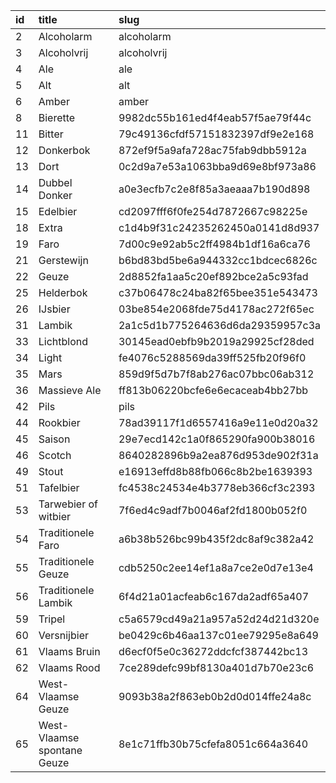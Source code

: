 | id | title | slug |
| :--- | :--- | :--- |
| 2 | Alcoholarm | alcoholarm |
| 3 | Alcoholvrij | alcoholvrij |
| 4 | Ale | ale |
| 5 | Alt | alt |
| 6 | Amber | amber |
| 8 | Bierette | 9982dc55b161ed4f4eab57f5ae79f44c |
| 11 | Bitter | 79c49136cfdf57151832397df9e2e168 |
| 12 | Donkerbok | 872ef9f5a9afa728ac75fab9dbb5912a |
| 13 | Dort | 0c2d9a7e53a1063bba9d69e8bf973a86 |
| 14 | Dubbel Donker | a0e3ecfb7c2e8f85a3aeaaa7b190d898 |
| 15 | Edelbier | cd2097fff6f0fe254d7872667c98225e |
| 18 | Extra | c1d4b9f31c24235262450a0141d8d937 |
| 19 | Faro | 7d00c9e92ab5c2ff4984b1df16a6ca76 |
| 21 | Gerstewijn | b6bd83bd5be6a944332cc1bdcec6826c |
| 22 | Geuze | 2d8852fa1aa5c20ef892bce2a5c93fad |
| 25 | Helderbok | c37b06478c24ba82f65bee351e543473 |
| 26 | IJsbier | 03be854e2068fde75d4178ac272f65ec |
| 31 | Lambik | 2a1c5d1b775264636d6da29359957c3a |
| 33 | Lichtblond | 30145ead0ebfb9b2019a29925cf28ded |
| 34 | Light | fe4076c5288569da39ff525fb20f96f0 |
| 35 | Mars | 859d9f5d7b7f8ab276ac07bbc06ab312 |
| 36 | Massieve Ale | ff813b06220bcfe6e6ecaceab4bb27bb |
| 42 | Pils | pils |
| 44 | Rookbier | 78ad39117f1d6557416a9e11e0d20a32 |
| 45 | Saison | 29e7ecd142c1a0f865290fa900b38016 |
| 46 | Scotch | 8640282896b9a2ea876d953de902f31a |
| 49 | Stout | e16913effd8b88fb066c8b2be1639393 |
| 51 | Tafelbier | fc4538c24534e4b3778eb366cf3c2393 |
| 53 | Tarwebier of witbier | 7f6ed4c9adf7b0046af2fd1800b052f0 |
| 54 | Traditionele Faro | a6b38b526bc99b435f2dc8af9c382a42 |
| 55 | Traditionele Geuze | cdb5250c2ee14ef1a8a7ce2e0d7e13e4 |
| 56 | Traditionele Lambik | 6f4d21a01acfeab6c167da2adf65a407 |
| 59 | Tripel | c5a6579cd49a21a957a52d24d21d320e |
| 60 | Versnijbier | be0429c6b46aa137c01ee79295e8a649 |
| 61 | Vlaams Bruin | d6ecf0f5e0c36272ddcfcf387442bc13 |
| 62 | Vlaams Rood | 7ce289defc99bf8130a401d7b70e23c6 |
| 64 | West-Vlaamse Geuze | 9093b38a2f863eb0b2d0d014ffe24a8c |
| 65 | West-Vlaamse spontane Geuze | 8e1c71ffb30b75cfefa8051c664a3640 |
